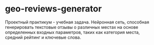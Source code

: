 # geo-reviews-generator
Проектный практикум - учебная задача. Нейронная сеть, способная генерировать текстовые отзывы о различных местах на основе определенных входных параметров, таких как категория места, средний рейтинг и ключевые слова.
